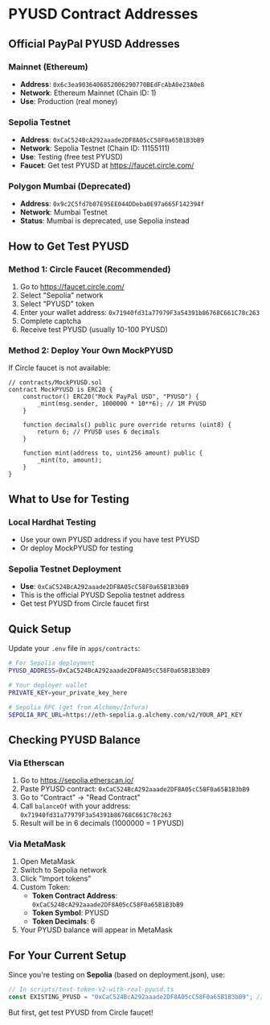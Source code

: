 # PYUSD Contract Addresses

## Official PayPal PYUSD Addresses

### Mainnet (Ethereum)
- **Address**: `0x6c3ea9036406852006290770BEdFcAbA0e23A0e8`
- **Network**: Ethereum Mainnet (Chain ID: 1)
- **Use**: Production (real money)

### Sepolia Testnet
- **Address**: `0xCaC524BcA292aaade2DF8A05cC58F0a65B1B3bB9`
- **Network**: Sepolia Testnet (Chain ID: 11155111)
- **Use**: Testing (free test PYUSD)
- **Faucet**: Get test PYUSD at https://faucet.circle.com/

### Polygon Mumbai (Deprecated)
- **Address**: `0x9c2C5fd7b07E95EE044DDeba0E97a665F142394f`
- **Network**: Mumbai Testnet
- **Status**: Mumbai is deprecated, use Sepolia instead

## How to Get Test PYUSD

### Method 1: Circle Faucet (Recommended)
1. Go to https://faucet.circle.com/
2. Select "Sepolia" network
3. Select "PYUSD" token
4. Enter your wallet address: `0x71940fd31a77979F3a54391b86768C661C78c263`
5. Complete captcha
6. Receive test PYUSD (usually 10-100 PYUSD)

### Method 2: Deploy Your Own MockPYUSD
If Circle faucet is not available:
```solidity
// contracts/MockPYUSD.sol
contract MockPYUSD is ERC20 {
    constructor() ERC20("Mock PayPal USD", "PYUSD") {
        _mint(msg.sender, 1000000 * 10**6); // 1M PYUSD
    }
    
    function decimals() public pure override returns (uint8) {
        return 6; // PYUSD uses 6 decimals
    }
    
    function mint(address to, uint256 amount) public {
        _mint(to, amount);
    }
}
```

## What to Use for Testing

### Local Hardhat Testing
- Use your own PYUSD address if you have test PYUSD
- Or deploy MockPYUSD for testing

### Sepolia Testnet Deployment
- **Use**: `0xCaC524BcA292aaade2DF8A05cC58F0a65B1B3bB9`
- This is the official PYUSD Sepolia testnet address
- Get test PYUSD from Circle faucet first

## Quick Setup

Update your `.env` file in `apps/contracts`:

```bash
# For Sepolia deployment
PYUSD_ADDRESS=0xCaC524BcA292aaade2DF8A05cC58F0a65B1B3bB9

# Your deployer wallet
PRIVATE_KEY=your_private_key_here

# Sepolia RPC (get from Alchemy/Infura)
SEPOLIA_RPC_URL=https://eth-sepolia.g.alchemy.com/v2/YOUR_API_KEY
```

## Checking PYUSD Balance

### Via Etherscan
1. Go to https://sepolia.etherscan.io/
2. Paste PYUSD contract: `0xCaC524BcA292aaade2DF8A05cC58F0a65B1B3bB9`
3. Go to "Contract" → "Read Contract"
4. Call `balanceOf` with your address: `0x71940fd31a77979F3a54391b86768C661C78c263`
5. Result will be in 6 decimals (1000000 = 1 PYUSD)

### Via MetaMask
1. Open MetaMask
2. Switch to Sepolia network
3. Click "Import tokens"
4. Custom Token:
   - **Token Contract Address**: `0xCaC524BcA292aaade2DF8A05cC58F0a65B1B3bB9`
   - **Token Symbol**: PYUSD
   - **Token Decimals**: 6
5. Your PYUSD balance will appear in MetaMask

## For Your Current Setup

Since you're testing on **Sepolia** (based on deployment.json), use:

```typescript
// In scripts/test-token-v2-with-real-pyusd.ts
const EXISTING_PYUSD = "0xCaC524BcA292aaade2DF8A05cC58F0a65B1B3bB9"; // Official Sepolia PYUSD
```

But first, get test PYUSD from Circle faucet!
